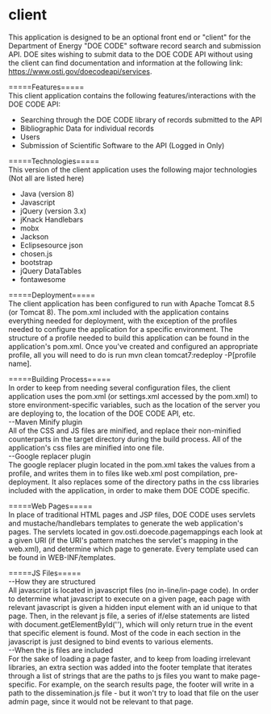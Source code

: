 # client
This application is designed to be an optional front end or "client" for the Department of Energy "DOE CODE" software record search and submission API. DOE sites wishing
to submit data to the DOE CODE API without using the client can find documentation and information at the following link: https://www.osti.gov/doecodeapi/services.

=====Features=====  
This client application contains the following features/interactions with the DOE CODE API:
- Searching through the DOE CODE library of records submitted to the API
- Bibliographic Data for individual records 
- Users
- Submission of Scientific Software to the API (Logged in Only)

=====Technologies=====  
This version of the client application uses the following major technologies (Not all are listed here)
- Java (version 8)
- Javascript
- jQuery (version 3.x)
- jKnack Handlebars
- mobx
- Jackson
- Eclipsesource json
- chosen.js
- bootstrap
- jQuery DataTables
- fontawesome

=====Deployment=====  
The client application has been configured to run with Apache Tomcat 8.5 (or Tomcat 8). The pom.xml included with the application contains everything needed for deployment, 
with the exception of the profiles needed to configure the application for a specific environment. The structure of a profile needed to build
this application can be found in the application's pom.xml. Once you've created and configured an appropriate profile, all you will need to do
is run mvn clean tomcat7:redeploy -P[profile name].

=====Building Process=====  
In order to keep from needing several configuration files, the client application uses the pom.xml (or settings.xml accessed by the pom.xml) to store 
environment-specific variables, such as the location of the server you are deploying to, the location of the DOE CODE API, etc.  
--Maven Minify plugin  
All of the CSS and JS files are minified, and replace their non-minified counterparts in the target directory during the build process. All of the application's css files are 
minified into one file.  
--Google replacer plugin  
The google replacer plugin located in the pom.xml takes the values from a profile, and writes them in to files like web.xml post compilation, pre-deployment. 
It also replaces some of the directory paths in the css libraries included with the application, in order to make them DOE CODE specific. 

=====Web Pages=====   
In place of traditional HTML pages and JSP files, DOE CODE uses servlets and mustache/handlebars templates to generate the web application's pages. The servlets located in 
gov.osti.doecode.pagemappings each look at a given URI (if the URI's pattern matches the servlet's mapping in the web.xml), and determine which page to generate. Every template
used can be found in WEB-INF/templates. 

=====JS Files=====  
--How they are structured  
All javascript is located in javascript files (no in-line/in-page code). In order to determine what javascript to execute on a given page, each page with relevant javascript is 
given a hidden input element with an id unique to that page. Then, in the relevant js file, a series of if/else statements are listed with document.getElementById(''), which will
only return true in the event that specific element is found. Most of the code in each section in the javascript is just designed to bind events to various elements.  
--When the js files are included  
For the sake of loading a page faster, and to keep from loading irrelevant libraries, an extra section was added into the footer template that iterates through a list of strings 
that are the paths to js files you want to make page-specific. For example, on the search results page, the footer will write in a path to the dissemination.js file - but it won't 
try to load that file on the user admin page, since it would not be relevant to that page.
